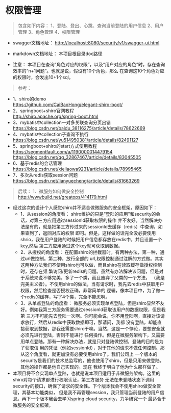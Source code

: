 # 权限管理

> 包含如下内容：
> 1、登陆、登出、心跳、查询当前登陆的用户信息
> 2、用户管理
> 3、角色管理
> 4、权限管理


- swagger文档地址：
  [http://localhost:8080/security/v1/swagger-ui.html](http://localhost:8080/security/v1/swagger-ui.html "http://localhost:8080/security/v1/swagger-ui.html")

- markdown文档地址：
  本项目根目录doc路径

- 注意：
本项目在查询“角色对应的权限”，以及“用户对应的角色”时，存在查询效率的“n+1问题”。也就是说，假设有10个角色，那么
在查询这10个角色对应的权限时，会发出10+1个sql。

> 参考：  
- 1、shiro的demo  
https://github.com/CaiBaoHong/elegant-shiro-boot/
- 2、springboot+shiro官网教程  
http://shiro.apache.org/spring-boot.html
- 3、mybatis中collection一对多关联查询分页出错  
https://blog.csdn.net/baidu_38116275/article/details/78622669
- 4、mybatis中collection子查询不执行  
https://blog.csdn.net/yu514950381/article/details/82491127
- 5、springboot+shiro的start方式使用教程  
https://segmentfault.com/a/1190000014479154  
https://blog.csdn.net/qq_32867467/article/details/83045505
- 6、基于redis的会话管理  
https://blog.csdn.net/xieliaowa9231/article/details/78995465
- 7、多次从redis获取session问题  
https://blog.csdn.net/lianyuecheng/article/details/81663269


> 后续：
1、微服务如何做安全控制  
http://wwwbuild.net/greatops/414179.html

- 经过这次的设计个人感觉shiro并不适合做微服务的安全框架，原因如下：
  - 1、从session的角度看：
shiro维护的只是“登陆的应用”和security的会话，对第三方应用通过sessionId获取权限的操作
并不友好。当然解决办法是有的，就是把第三方传过来的sessionId去缓存（redis）中查询，如果查到了，返回对应的权限
即可。但是，这样做的话完全没必要使用shrio，我在用户登陆的时候把用户信息都存放在redis中，并且设置一个key,然后
第三方应用通过这个key就可获取到数据。
  - 2、从授权的角度看：
在配置shiro的拦截器时，有两种办法，第一种，通过url做控制。第二种，放行全部的
url,权限控制通过注解的方式做。其实这两种方法我们不使用shiro也可以做，而且shiro在读取缓存做授权控制时，还存在频
繁访问/更新redis的问题。虽然有办法解决该问题，但是对于系统来说不够完美，多了一个类，而且废弃了父类的一个方法，
（我是完美主义者）。不使用shiro的做法，当有请求时，我先去redis中获取用户权限，然后检查是否授权正确，非常简单的
逻辑，像本项目中，为了做一个redis的缓存，写了4个类，完全不能忍啊。
  - 3、从单点登陆的角度看：
微服务必须实现单点登陆，但是shiro显然不友好。例如我第三方服务需要通过sessionId获取该用户的数据权限，但是我第
三方不可能先去登陆一次啊。你可能会说，你不用登陆啊，直接对该请求放行，然后从redis中获取数据即可，那请问，我都
没有登陆，却能直接获取到数据，那我还需要shiro干嘛。当然，这是一个悖论，要想安全就必须先进行登陆，否则不能进行
任何操作。但是在微服务架构下，又需要用单点登陆。那有一种解决办法，就是只对登陆做控制，登陆的目的是为了获取信
用的凭证（例如sessionId），对于其他的请求不做任何控制。那从这个角度看，就更加没有必要使用shiro了。我们公司上
一个版本的security是我们的技术总监写的，他也使用了shiro，但是只用来做登陆，其他的操作都是他自己实现的。现在
我终于明白了他为什么那样做了。
- 本项目将不会实现单点登陆，也就是说本项目适用于非微服务架构。这里的shiro对每个请求都进行权限认证，第三方服务
无法在未登陆状态下调用security的接口，确保了请求的安全性。下个版本我会不使用shiro做安全管理，其基本功能类似，
但是我不再管理session，我只管理当前登陆的用户信息。再下一个版本我会去学习spring cloud security，力争研究一个
最适合于微服务的安全框架。
